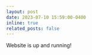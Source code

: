 ```yaml
---
layout: post
date: 2023-07-10 15:59:00-0400
inline: true
related_posts: false
---
```


Website is up and running!
